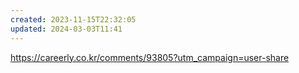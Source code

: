 ```yaml
---
created: 2023-11-15T22:32:05
updated: 2024-03-03T11:41
---
```

https://careerly.co.kr/comments/93805?utm_campaign=user-share